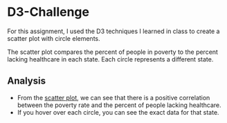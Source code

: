 # D3-Challenge

For this assignment, I used the D3 techniques I learned in class to create a scatter plot with circle elements.

The scatter plot compares the percent of people in poverty to the percent lacking healthcare in each state.  Each circle represents a different state.

## Analysis
- From the [scatter plot](https://knorman123.github.io/D3-Challenge/D3_data_journalism/), we can see that there is a positive correlation between the poverty rate and the percent of people lacking healthcare.
- If you hover over each circle, you can see the exact data for that state.